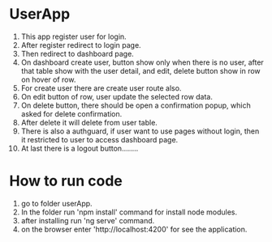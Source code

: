 # UserApp

1. This app register user for login.
2. After register redirect to login page.
3. Then redirect to dashboard page.
4. On dashboard create user, button show only when there is no user, after that table show with the user detail, and edit, delete button show in row on hover of row.
5. For create user there are create user route also.
6. On edit button of row, user update the selected row data.
7. On delete button, there should be open a confirmation popup, which asked for delete confirmation.
8. After delete it will delete from user table.
9. There is also a authguard, if user want to use pages without login, then it restricted to user to access dashboard page.
10. At last there is a logout button........

# How to run code
1. go to folder userApp.
2. In the folder run 'npm install' command for install node modules.
3. after installing run 'ng serve' command.
4. on the browser enter 'http://localhost:4200' for see the application.
